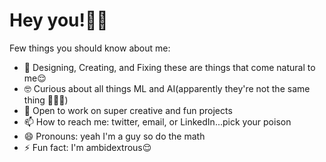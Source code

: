# Hey you!✌🏾
Few things you should know about me:
- 🔧 Designing, Creating, and Fixing these are things that come natural to me😌
- 🤓 Curious about all things ML and AI(apparently they're not the same thing 🤷🏾‍♂️)
- 🤝 Open to work on super creative and fun projects
- 📫 How to reach me: twitter, email, or LinkedIn...pick your poison
- 😄 Pronouns: yeah I'm a guy so do the math
- ⚡ Fun fact: I'm ambidextrous😌


